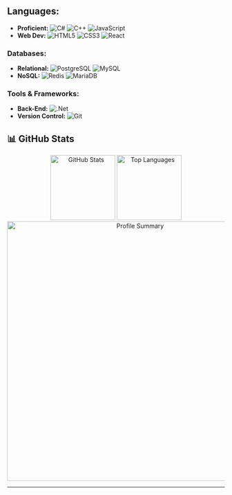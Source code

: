 ## Languages:
- **Proficient:** ![C#](https://img.shields.io/badge/C%23-239120?style=flat&logo=csharp&logoColor=white) ![C++](https://img.shields.io/badge/C%2B%2B-00599C?style=flat&logo=cplusplus&logoColor=white) ![JavaScript](https://img.shields.io/badge/JavaScript-F7DF1E?style=flat&logo=javascript&logoColor=black)
- **Web Dev:** ![HTML5](https://img.shields.io/badge/HTML5-E34F26?style=flat&logo=html5&logoColor=white) ![CSS3](https://img.shields.io/badge/CSS3-1572B6?style=flat&logo=css3&logoColor=white) ![React](https://img.shields.io/badge/React-61DAFB?style=flat&logo=react&logoColor=black)

### Databases:
- **Relational:** ![PostgreSQL](https://img.shields.io/badge/PostgreSQL-316192?style=flat&logo=postgresql&logoColor=white) ![MySQL](https://img.shields.io/badge/MySQL-00000F?style=flat&logo=mysql&logoColor=white) 
- **NoSQL:** ![Redis](https://img.shields.io/badge/Redis-DD0031?style=flat&logo=redis&logoColor=white) ![MariaDB](https://img.shields.io/badge/MariaDB-003545?style=flat&logo=mariadb&logoColor=white)

### Tools & Frameworks:
- **Back-End:** ![.Net](https://img.shields.io/badge/.NET-512BD4?style=flat&logo=dotnet&logoColor=white)
- **Version Control:** ![Git](https://img.shields.io/badge/Git-F05032?style=flat&logo=git&logoColor=white)
## 📊 GitHub Stats

<div align="center">
  <img src="https://github-readme-stats.vercel.app/api?username=sweeperxz&show_icons=true&theme=radical" alt="GitHub Stats" height="150" />
  <img src="https://github-readme-stats.vercel.app/api/top-langs/?username=sweeperxz&layout=compact&theme=radical" alt="Top Languages" height="150" />
  <img src="https://github-profile-summary-cards.vercel.app/api/cards/profile-details?username=sweeperxz&theme=radical" alt="Profile Summary" width="600" />
</div>


---


